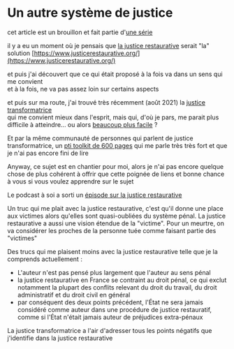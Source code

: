 # Un autre système de justice

cet article est un brouillon et fait partie d'[une série](./index)

il y a eu un moment où je pensais que [la justice restaurative](https://www.legifrance.gouv.fr/codes/section_lc/LEGITEXT000006071154/LEGISCTA000024458886) serait "la" solution [https://www.justicerestaurative.org/](https://www.justicerestaurative.org/)

et puis j'ai découvert que ce qui était proposé à la fois va dans un sens qui me convient\
et à la fois, ne va pas assez loin sur certains aspects

et puis sur ma route, j'ai trouvé très récemment (août 2021) la [justice transformatrice](https://www.youtube.com/watch?v=U-_BOFz5TXo)\
qui me convient mieux dans l'esprit, mais qui, d'où je pars, me parait plus difficile à atteindre... ou alors [beaucoup plus facile](https://www.youtube.com/watch?v=F-UE8wwXEtc) ?

Et par la même communauté de personnes qui parlent de justice transformatrice, un [pti toolkit de 600 pages](https://www.creative-interventions.org/toolkit/) qui me parle très très fort et que je n'ai pas encore fini de lire

Anyway, ce sujet est en chantier pour moi, alors je n'ai pas encore quelque chose de plus cohérent à offrir que cette poignée de liens et bonne chance à vous si vous voulez apprendre sur le sujet

Le podcast à soi a sorti un [épisode sur la justice restaurative](https://www.arteradio.com/son/61668798/que_faire_des_hommes_violents)


Un truc qui me plait avec la justice restaurative, c'est qu'il donne une place aux victimes alors qu'elles sont quasi-oubliées du système pénal. La justice restaurative a aussi une vision étendue de la "victime". Pour un meurtre, on va considérer les proches de la personne tuée comme faisant partie des "victimes"

Des trucs qui me plaisent moins avec la justice restaurative telle que je la comprends actuellement :
- L'auteur n'est pas pensé plus largement que l'auteur au sens pénal
- la justice restaurative en France se contraint au droit pénal, ce qui exclut notamment la plupart des conflits relevant du droit du travail, du droit administratif et du droit civil en général
- par conséquent des deux points précédent, l'État ne sera jamais considéré comme auteur dans une procédure de justice restauratif, comme si l'État n'était jamais auteur de préjudices extra-pénaux

La justice transformatrice a l'air d'adresser tous les points négatifs que j'identifie dans la justice restaurative






<!-- 

# Mon système de justice idéal

Ce que j'écris ici, c'est mon idéal à moi\
Je le partage pour info\
par bien des aspects, les propositions ici sont radicales, leur combinaison encore plus ; elles sont aussi très différentes du système actuel\
je n'ai jamais vécu dans ou entendu parlé d'un système de justice réel qui contient tous ces éléments et j'ai vécu ou entendu parlé de pleins d'expériences qui contiennent chacunes ces éléments

Ici, je pointe le doigt vers une étoile en ignorant complètement les questions pratiques comme la disponibilité des personnes ou les questions de budget ou d'oppressions systémiques. Le retour sur terre aura lieu dans l'article suivant

Je vais commencer par le parcours des victimes


## Le parcours des victimes

### Réception du choc

Un évènement désagréable, violent ou traumatisant commence par un choc

Et ça serait cool que les premières personnes qui reçoivent une victime soient au courant de ça. Et disponibles pour le recevoir

Des fois, le premier besoin d'une victime c'est d'être écoutée\
ptèt écoutée sur du factuel, mais ptèt écouté sur du vécu, de l'émotionnel\
ptèt seulement une présence, parfois une présence familière est plus rassurante\

et des fois d'un endroit sécurisé pour pleurer, ptet pour crier\
un endroit pour se reposer\
à manger ou à boire, chaud ou froid\

parfois la personne sous le choc sait dire clairement ce dont elle a besoin, parfois pas

-->


